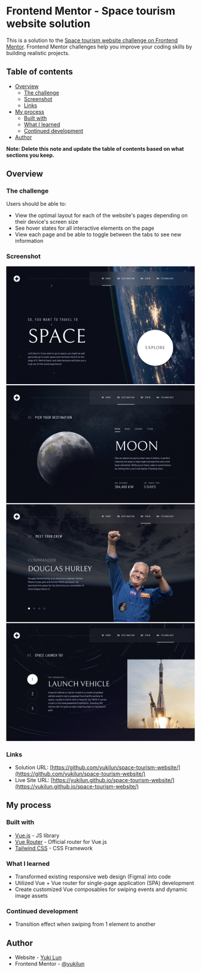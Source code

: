 # Frontend Mentor - Space tourism website solution

This is a solution to the [Space tourism website challenge on Frontend Mentor](https://www.frontendmentor.io/challenges/space-tourism-multipage-website-gRWj1URZ3). Frontend Mentor challenges help you improve your coding skills by building realistic projects. 

## Table of contents

- [Overview](#overview)
  - [The challenge](#the-challenge)
  - [Screenshot](#screenshot)
  - [Links](#links)
- [My process](#my-process)
  - [Built with](#built-with)
  - [What I learned](#what-i-learned)
  - [Continued development](#continued-development)
- [Author](#author)

**Note: Delete this note and update the table of contents based on what sections you keep.**

## Overview

### The challenge

Users should be able to:

- View the optimal layout for each of the website's pages depending on their device's screen size
- See hover states for all interactive elements on the page
- View each page and be able to toggle between the tabs to see new information

### Screenshot

![](./public/screenshot-desktop-1.png)
![](./public/screenshot-desktop-2.png)
![](./public/screenshot-desktop-3.png)
![](./public/screenshot-desktop-4.png)

### Links

- Solution URL: [https://github.com/yukilun/space-tourism-website/](https://github.com/yukilun/space-tourism-website/)
- Live Site URL: [https://yukilun.github.io/space-tourism-website/](https://yukilun.github.io/space-tourism-website/)

## My process

### Built with
- [Vue.js](https://vuejs.org/) - JS library
- [Vue Router](https://router.vuejs.org/) - Official router for Vue.js 
- [Tailwind CSS](https://tailwindcss.com/) - CSS Framework

### What I learned

- Transformed existing responsive web design (Figma) into code
- Utilized Vue + Vue router for single-page application (SPA) development
- Create customized Vue composables for swiping events and dynamic image assets

### Continued development

- Transition effect when swiping from 1 element to another

## Author

- Website - [Yuki Lun](https://www.yukilun.com)
- Frontend Mentor - [@yukilun](https://www.frontendmentor.io/profile/yukilun)